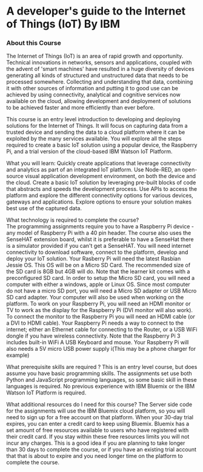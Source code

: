 # A developer's guide to the Internet of Things (IoT) By IBM

### About this Course
The Internet of Things (IoT) is an area of rapid growth and opportunity. Technical innovations in networks, sensors and applications, coupled with the advent of 'smart machines' have resulted in a huge diversity of devices generating all kinds of structured and unstructured data that needs to be processed somewhere.  Collecting and understanding that data, combining it with other sources of information and putting it to good  use can be achieved by using connectivity, analytical and cognitive services now available on the cloud, allowing development and deployment of solutions to be achieved faster and more efficiently than ever before.

This course is an entry level introduction to developing and deploying solutions for the Internet of Things. It will focus on capturing data from a trusted device and sending the data to a cloud platform where it can be exploited by the many services available. You will explore all the steps required to create a basic IoT solution using a popular device, the Raspberry Pi, and a trial version of the cloud-based IBM Watson IoT Platform. 

What you will learn: 
Quickly create applications that leverage connectivity and analytics as part of an integrated IoT platform.  Use Node-RED, an open-source visual application development environment, on both the device and the cloud.  Create a basic IoT solution by leveraging pre-built blocks of code that abstracts and speeds the development process. Use APIs to access the platform and explore the different connectivity options for various devices, gateways and applications. Explore options to ensure your solution makes best use of the captured data. 

What technology is required to complete the course?  
The programming assignments require you to have a Raspberry Pi device - any model of Raspberry Pi with a 40 pin header. The course also uses the SenseHAT extension board, whilst it is preferable to have a SenseHat there is a simulator provided if you can't get a SenseHAT.
You will need internet connectivity to download software, connect to the platform, develop and deploy your IoT solution.
Your Rasberry Pi will need the latest Rasbian Jessie OS. This OS will be on a Micro SD Card. The recommended size of the SD card is 8GB but 4GB will do. Note that the learner kit comes with a preconfigured SD card.
In order to setup the Micro SD card, you will need a computer with either a windows, apple or Linux OS. Since most computer do not have a micro SD port, you will need a Micro SD adapter or USB Micro SD card adapter. Your computer will also be used when working on the platform.
To work on your Raspberry Pi, you will need an HDMI monitor or TV to work as the display for the Raspberry Pi (DVI monitor will also work). To connect the monitor to the Raspberry Pi you will need an HDMI cable (or a DVI to HDMI cable).
Your Raspberry Pi needs a way to connect to the internet; either an Ethernet cable for connecting to the Router, or a USB WiFi dongle if you have wireless connectivity. Note that the Raspberry Pi 3 includes built-in WiFi
A USB Keyboard and mouse.
Your Raspberry Pi will also needs a 5V micro USB power supply i(This may be a phone charger for example)

What prerequisite skills are required ?
This is an entry level course, but does assume you have basic programming skills. The assignments set use both Python and JavaScript programming languages, so some basic skill in these languages is required. No previous experience with IBM Bluemix or the IBM Watson IoT Platform is required.

What additional resources do I need for this course? 
The Server side code for the assignments will use the IBM Bluemix cloud platform, so you will need to sign up for a free account on that platform.
When your 30-day trial expires, you can enter a credit card to keep using Bluemix. Bluemix has a set amount of free resources available to users who have registered with their credit card. If you stay within these free resources limits you will not incur any charges. This is a good idea if you are planning to take longer than 30 days to complete the course, or if you have an existing trial account that that is about to expire and you need longer time on the platform to complete the course.

